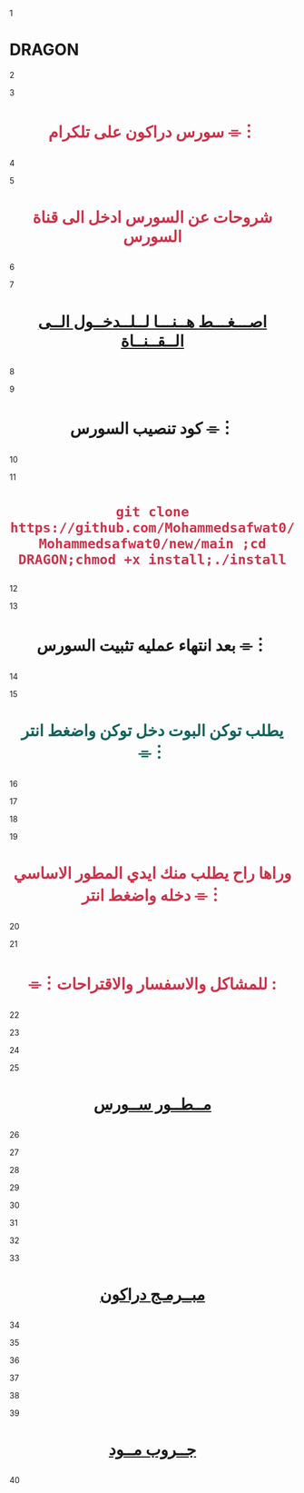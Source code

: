  1

# DRAGON

2



3

# <p align="center" style="color:#cb3349" >سورس دراكون على تلكرام ⌯︙

4



5

# <p align="center" style="color:#cb3349" > شروحات عن السورس ادخل الى قناة السورس

6



7

# <p align="center" style="color:#cb3349" > [اصـــغـــط هــنـــا لــلــدخــول الــى الــقــنــاة](https://telegram.me/Configat_12) <br>

8



9

# <p align="center"> كود تنصيب السورس ⌯︙

10



11

 # <p align="center" style="color:#cb3349" > ``git clone https://github.com/Mohammedsafwat0/Mohammedsafwat0/new/main ;cd DRAGON;chmod +x install;./install``

12



13

# <p align="center"> بعد انتهاء عمليه تثبيت السورس ⌯︙

14



15

# <p align="center" style="color: #14635c;" >يطلب توكن البوت دخل توكن واضغط انتر ⌯︙

16



17

 

18



19

# <p align="center" style="color:#cb3349" > وراها راح يطلب منك ايدي المطور الاساسي دخله واضغط انتر ⌯︙

20



21

# <p align="center" style="color:#cb3349" > ⌯︙للمشاكل والاسفسار والاقتراحات :

22



23

  

24



25

# <p align="center" style="color:#cb3349" > [مــطــور ســورس](https://telegram.me/M_W_12) <br>

26



27

 

28



29

 

30



31

 

32



33

# <p align="center" style="color:#cb3349" > [مبــرمـج دراكون](https://telegram.me/M_W_12) <br>

34



35

  

36



37

  

38



39

# <p align="center" style="color:#cb3349" > [جــروب  مــود](https://t.me/joinchat/MMO4C7udU-NjN2E0) <br>

40

